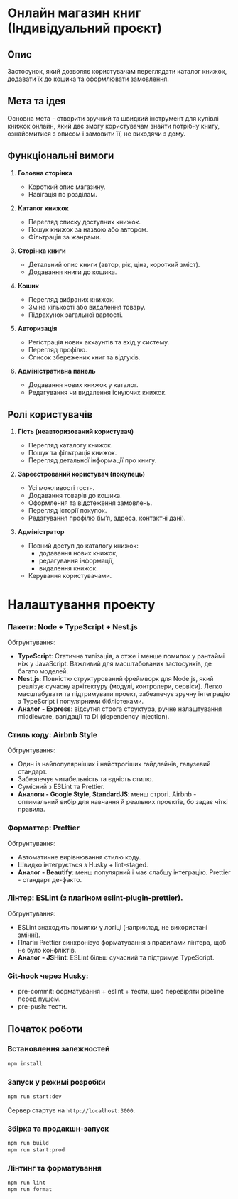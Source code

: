 # Онлайн магазин книг (Індивідуальний проєкт)

## Опис
Застосунок, який дозволяє користувачам переглядати каталог книжок, додавати їх до кошика та оформлювати замовлення.

## Мета та ідея
Основна мета - створити зручний та швидкий інструмент для купівлі книжок онлайн, який дає змогу користувачам знайти потрібну книгу, ознайомитися з описом і замовити її, не виходячи з дому.

## Функціональні вимоги
1. **Головна сторінка**
   - Короткий опис магазину.
   - Навігація по розділам.

2. **Каталог книжок**
   - Перегляд списку доступних книжок.
   - Пошук книжок за назвою або автором.
   - Фільтрація за жанрами.

3. **Сторінка книги**
   - Детальний опис книги (автор, рік, ціна, короткий зміст).
   - Додавання книги до кошика.

4. **Кошик**
   - Перегляд вибраних книжок.
   - Зміна кількості або видалення товару.
   - Підрахунок загальної вартості.

5. **Авторизація**
   - Регістрація нових аккаунтів та вхід у систему.
   - Перегляд профілю.
   - Список збережених книг та відгуків.

7. **Адміністративна панель**
   - Додавання нових книжок у каталог.
   - Редагування чи видалення існуючих книжок.

## Ролі користувачів

1. **Гість (неавторизований користувач)**  
   - Перегляд каталогу книжок.  
   - Пошук та фільтрація книжок.  
   - Перегляд детальної інформації про книгу.  

2. **Зареєстрований користувач (покупець)**  
   - Усі можливості гостя.  
   - Додавання товарів до кошика. 
   - Оформлення та відстеження замовлень.  
   - Перегляд історії покупок.  
   - Редагування профілю (ім’я, адреса, контактні дані).

3. **Адміністратор**  
   - Повний доступ до каталогу книжок:  
     - додавання нових книжок,  
     - редагування інформації,  
     - видалення книжок.  
   - Керування користувачами.

# Налаштування проекту
### Пакети: Node + TypeScript + Nest.js
Обгрунтування:
- **TypeScript**: Статична типізація, а отже і менше помилок у рантаймі ніж у JavaScript. Важливий для масштабованих застосунків, де багато моделей.
- **Nest.js**: Повністю структурований фреймворк для Node.js, який реалізує сучасну архітектуру (модулі, контролери, сервіси). Легко масштабувати та підтримувати проект, забезпечує зручну інтеграцію з TypeScript і популярними бібліотеками.
- **Аналог - Express**: відсутня строга структура, ручне налаштування middleware, валідації та DI (dependency injection).

### Стиль коду: Airbnb Style
Обгрунтування:
* Один із найпопулярніших і найстрогіших гайдлайнів, галузевий стандарт.
* Забезпечує читабельність та єдність стилю.
* Сумісний з ESLint та Prettier.
* **Аналоги - Google Style, StandardJS**: менш строгі. Airbnb - оптимальний вибір для навчання й реальних проєктів, бо задає чіткі правила.

### Форматтер: Prettier
Обгрунтування:
* Автоматичне вирівнювання стилю коду.
* Швидко інтегрується з Husky + lint-staged.
* **Аналог - Beautify**: менш популярний і має слабшу інтеграцію. Prettier - стандарт де-факто.

### Лінтер: ESLint (з плагіном eslint-plugin-prettier).
Обгрунтування:
* ESLint знаходить помилки у логіці (наприклад, не використані змінні).
* Плагін Prettier синхронізує форматування з правилами лінтера, щоб не було конфліктів.
* **Аналог - JSHint**: ESLint більш сучасний та підтримує TypeScript.


### Git-hook через Husky:
- pre-commit: форматування + eslint + тести, щоб перевіряти pipeline перед пушем.
- pre-push: тести.


## Початок роботи
### Встановлення залежностей
```bash
npm install
```

### Запуск у режимі розробки
```bash
npm run start:dev
```
Сервер стартує на `http://localhost:3000`.

### Збірка та продакшн-запуск
```bash
npm run build
npm run start:prod
```

### Лінтинг та форматування
```bash
npm run lint
npm run format
```